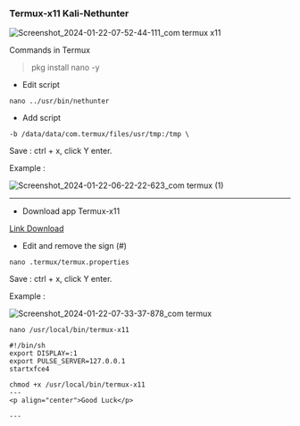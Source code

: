 ### Termux-x11 Kali-Nethunter
![Screenshot_2024-01-22-07-52-44-111_com termux x11](https://github.com/wahasa/Kali-Nethunter/assets/69626847/09d2bb8c-395a-447e-b80e-853d5cdfc696)

Commands in Termux
> pkg install nano -y

* Edit script
```
nano ../usr/bin/nethunter
```

* Add script
```
-b /data/data/com.termux/files/usr/tmp:/tmp \
```
Save : ctrl + x, click Y enter.

Example :

![Screenshot_2024-01-22-06-22-22-623_com termux (1)](https://github.com/wahasa/Kali-Nethunter/assets/69626847/df77f931-29b4-460f-8eb9-6cc7b262e502)

---
* Download app Termux-x11

[Link Download](https://github.com/termux/termux-x11/releases)

* Edit and remove the sign (#)
```
nano .termux/termux.properties
```

Save : ctrl + x, click Y enter.

Example :

![Screenshot_2024-01-22-07-33-37-878_com termux](https://github.com/wahasa/Kali-Nethunter/assets/69626847/4dc5b01f-ea37-4b86-80c4-e8709734ea73)

```
nano /usr/local/bin/termux-x11
```

```
#!/bin/sh
export DISPLAY=:1
export PULSE_SERVER=127.0.0.1
startxfce4
```

```
chmod +x /usr/local/bin/termux-x11
---
<p align="center">Good Luck</p>

---

